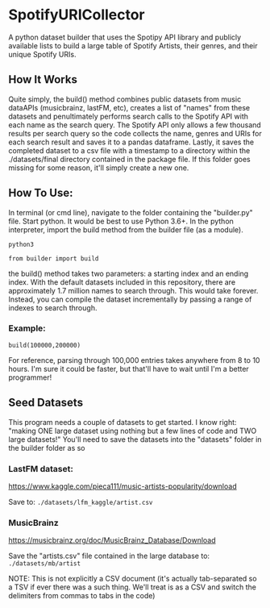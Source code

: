# SpotifyURICollector
A python dataset builder that uses the Spotipy API library and publicly available lists to build a large table of Spotify Artists, their genres, and their unique Spotify URIs.

## How It Works

Quite simply, the build() method combines public datasets from music dataAPIs (musicbrainz, lastFM, etc), creates a list of "names" from these datasets and penultimately performs search calls to the Spotify API with each name as the search query. The Spotify API only allows a few thousand results per search query so the code collects the name, genres and URIs for each search result and saves it to a pandas dataframe. Lastly, it saves the completed dataset to a csv file with a timestamp to a directory within the ./datasets/final directory contained in the package file. If this folder goes missing for some reason, it'll simply create a new one.

## How To Use:

In terminal (or cmd line), navigate to the folder containing the "builder.py" file. Start python. It would be best to use Python 3.6+. In the python interpreter, import the build method from the builder file (as a module). 

`python3`

`from builder import build`

the build() method takes two parameters: a starting index and an ending index. With the default datasets included in this repository, there are approximately 1.7 million names to search through. This would take forever. Instead, you can compile the dataset incrementally by passing a range of indexes to search through. 

### Example:

`build(100000,200000)`

For reference, parsing through 100,000 entries takes anywhere from 8 to 10 hours. I'm sure it could be faster, but that'll have to wait until I'm a better programmer! 

## Seed Datasets

This program needs a couple of datasets to get started. I know right: "making ONE large dataset using nothing but a few lines of code and TWO large datasets!"
You'll need to save the datasets into the "datasets" folder in the builder folder as so

### LastFM dataset:
https://www.kaggle.com/pieca111/music-artists-popularity/download

Save to:
`./datasets/lfm_kaggle/artist.csv`

### MusicBrainz
https://musicbrainz.org/doc/MusicBrainz_Database/Download

Save the "artists.csv" file contained in the large database to:
`./datasets/mb/artist`

NOTE: This is not explicitly a CSV document (it's actually tab-separated so a TSV if ever there was a such thing. We'll treat is as a CSV and switch the delimiters from commas to tabs in the code)

